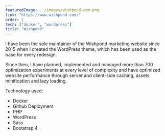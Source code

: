 ```yaml
---
featuredImage: ../images/wishpond-com.png
link: "https://www.wishpond.com/"
order: 1
tech: ["docker", "wordpress"]
title: "Wishpond"
---
```


I have been the sole maintainer of the Wishpond marketing website since 2015 when I created the WordPress theme, which has been used as the base for every redesign.

Since then, I have planned, implemented and managed more than 700 optimization experiments at every level of complexity and have optimized website performance through server and client-side caching, assets minification and lazy loading.

Technology used:

- Docker
- Github Deployment
- PHP
- WordPress
- Sass
- Bootstrap 4
